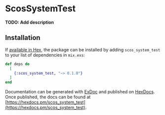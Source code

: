 # ScosSystemTest

**TODO: Add description**

## Installation

If [available in Hex](https://hex.pm/docs/publish), the package can be installed
by adding `scos_system_test` to your list of dependencies in `mix.exs`:

```elixir
def deps do
  [
    {:scos_system_test, "~> 0.1.0"}
  ]
end
```

Documentation can be generated with [ExDoc](https://github.com/elixir-lang/ex_doc)
and published on [HexDocs](https://hexdocs.pm). Once published, the docs can
be found at [https://hexdocs.pm/scos_system_test](https://hexdocs.pm/scos_system_test).


